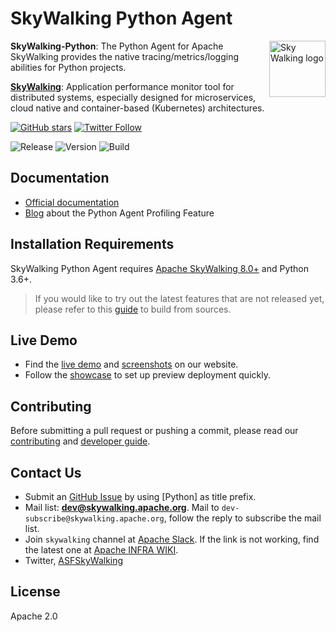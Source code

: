 # SkyWalking Python Agent

<img src="http://skywalking.apache.org/assets/logo.svg" alt="Sky Walking logo" height="90px" align="right" />

**SkyWalking-Python**: The Python Agent for Apache SkyWalking provides the native tracing/metrics/logging abilities for Python projects.

**[SkyWalking](https://github.com/apache/skywalking)**: Application performance monitor tool for distributed systems, especially designed for microservices, cloud native and container-based (Kubernetes) architectures.


[![GitHub stars](https://img.shields.io/github/stars/apache/skywalking-python.svg?style=for-the-badge&label=Stars&logo=github)](https://github.com/apache/skywalking-python)
[![Twitter Follow](https://imQDg.shields.io/twitter/follow/asfskywalking.svg?style=for-the-badge&label=Follow&logo=twitter)](https://twitter.com/AsfSkyWalking)

![Release](https://img.shields.io/pypi/v/apache-skywalking)
![Version](https://img.shields.io/pypi/pyversions/apache-skywalking)
![Build](https://github.com/apache/skywalking-python/actions/workflows/CI.yaml/badge.svg?event=push)

## Documentation

- [Official documentation](https://skywalking.apache.org/docs/#PythonAgent)
- [Blog](https://skywalking.apache.org/blog/2021-09-12-skywalking-python-profiling/) about the Python Agent Profiling Feature

## Installation Requirements

SkyWalking Python Agent requires [Apache SkyWalking 8.0+](https://skywalking.apache.org/downloads/#SkyWalkingAPM) and Python 3.6+.

> If you would like to try out the latest features that are not released yet, please refer to this [guide](docs/en/setup/faq/How-to-build-from-sources.md) to build from sources.

## Live Demo
- Find the [live demo](https://skywalking.apache.org/#demo) and [screenshots](https://skywalking.apache.org/#arch) on our website.
- Follow the [showcase](https://skywalking.apache.org/docs/skywalking-showcase/next/readme/) to set up preview deployment quickly.

## Contributing

Before submitting a pull request or pushing a commit, please read our [contributing](CONTRIBUTING.md) and [developer guide](docs/en/contribution/Developer.md).

## Contact Us
* Submit an [GitHub Issue](https://github.com/apache/skywalking/issues/new) by using [Python] as title prefix.
* Mail list: **dev@skywalking.apache.org**. Mail to `dev-subscribe@skywalking.apache.org`, follow the reply to subscribe the mail list.
* Join `skywalking` channel at [Apache Slack](http://s.apache.org/slack-invite). If the link is not working, find the latest one at [Apache INFRA WIKI](https://cwiki.apache.org/confluence/display/INFRA/Slack+Guest+Invites).
* Twitter, [ASFSkyWalking](https://twitter.com/AsfSkyWalking)

## License
Apache 2.0
